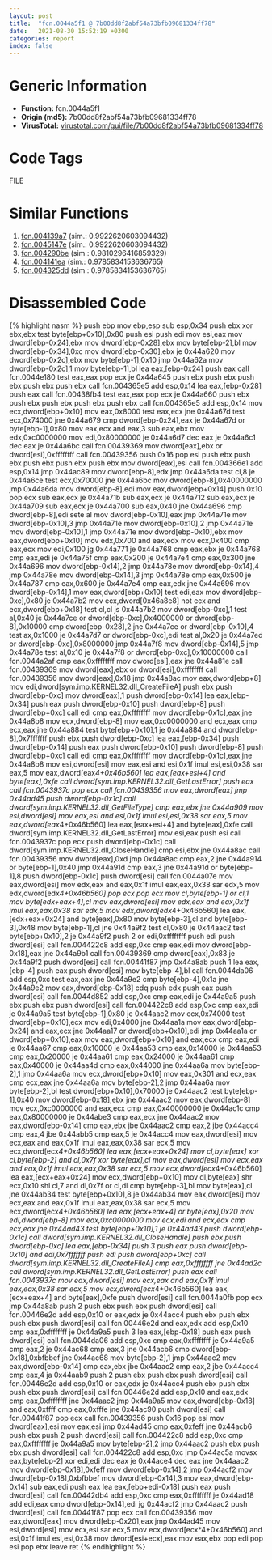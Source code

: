 ```yaml
---
layout: post
title:  "fcn.0044a5f1 @ 7b00dd8f2abf54a73bfb09681334ff78"
date:   2021-08-30 15:52:19 +0300
categories: report
index: false
---
```


# Generic Information
- **Function:** fcn.0044a5f1
- **Origin (md5):** 7b00dd8f2abf54a73bfb09681334ff78
- **VirusTotal:** [virustotal.com/gui/file/7b00dd8f2abf54a73bfb09681334ff78][virustotal_ref]

# Code Tags
<span class="tag" id="FILE">FILE</span>


# Similar Functions

1. [fcn.004139a7][similar_1_ref] (sim.: 0.9922620603094432)
2. [fcn.0045147e][similar_2_ref] (sim.: 0.9922620603094432)
3. [fcn.004290be][similar_3_ref] (sim.: 0.9810296416859329)
4. [fcn.004141ea][similar_4_ref] (sim.: 0.9785834153636765)
5. [fcn.004325dd][similar_5_ref] (sim.: 0.9785834153636765)


# Disassembled Code

{% highlight nasm %}
push ebp
mov ebp,esp
sub esp,0x34
push ebx
xor ebx,ebx
test byte[ebp+0x10],0x80
push esi
push edi
mov esi,eax
mov dword[ebp-0x24],ebx
mov dword[ebp-0x28],ebx
mov byte[ebp-2],bl
mov dword[ebp-0x34],0xc
mov dword[ebp-0x30],ebx
je 0x44a620
mov dword[ebp-0x2c],ebx
mov byte[ebp-1],0x10
jmp 0x44a62a
mov dword[ebp-0x2c],1
mov byte[ebp-1],bl
lea eax,[ebp-0x24]
push eax
call fcn.0044e180
test eax,eax
pop ecx
je 0x44a645
push ebx
push ebx
push ebx
push ebx
push ebx
call fcn.004365e5
add esp,0x14
lea eax,[ebp-0x28]
push eax
call fcn.00438fb4
test eax,eax
pop ecx
je 0x44a660
push ebx
push ebx
push ebx
push ebx
push ebx
call fcn.004365e5
add esp,0x14
mov ecx,dword[ebp+0x10]
mov eax,0x8000
test eax,ecx
jne 0x44a67d
test ecx,0x74000
jne 0x44a679
cmp dword[ebp-0x24],eax
je 0x44a67d
or byte[ebp-1],0x80
mov eax,ecx
and eax,3
sub eax,ebx
mov edx,0xc0000000
mov edi,0x80000000
je 0x44a6d7
dec eax
je 0x44a6c1
dec eax
je 0x44a6bc
call fcn.00439369
mov dword[eax],ebx
or dword[esi],0xffffffff
call fcn.00439356
push 0x16
pop esi
push ebx
push ebx
push ebx
push ebx
push ebx
mov dword[eax],esi
call fcn.004366e1
add esp,0x14
jmp 0x44ac89
mov dword[ebp-8],edx
jmp 0x44a6da
test cl,8
je 0x44a6ce
test ecx,0x70000
jne 0x44a6bc
mov dword[ebp-8],0x40000000
jmp 0x44a6da
mov dword[ebp-8],edi
mov eax,dword[ebp+0x14]
push 0x10
pop ecx
sub eax,ecx
je 0x44a71b
sub eax,ecx
je 0x44a712
sub eax,ecx
je 0x44a709
sub eax,ecx
je 0x44a700
sub eax,0x40
jne 0x44a696
cmp dword[ebp-8],edi
sete al
mov dword[ebp-0x10],eax
jmp 0x44a71e
mov dword[ebp-0x10],3
jmp 0x44a71e
mov dword[ebp-0x10],2
jmp 0x44a71e
mov dword[ebp-0x10],1
jmp 0x44a71e
mov dword[ebp-0x10],ebx
mov eax,dword[ebp+0x10]
mov edx,0x700
and eax,edx
mov ecx,0x400
cmp eax,ecx
mov edi,0x100
jg 0x44a771
je 0x44a768
cmp eax,ebx
je 0x44a768
cmp eax,edi
je 0x44a75f
cmp eax,0x200
je 0x44a7e4
cmp eax,0x300
jne 0x44a696
mov dword[ebp-0x14],2
jmp 0x44a78e
mov dword[ebp-0x14],4
jmp 0x44a78e
mov dword[ebp-0x14],3
jmp 0x44a78e
cmp eax,0x500
je 0x44a787
cmp eax,0x600
je 0x44a7e4
cmp eax,edx
jne 0x44a696
mov dword[ebp-0x14],1
mov eax,dword[ebp+0x10]
test edi,eax
mov dword[ebp-0xc],0x80
je 0x44a7b2
mov ecx,dword[0x46a8e8]
not ecx
and ecx,dword[ebp+0x18]
test cl,cl
js 0x44a7b2
mov dword[ebp-0xc],1
test al,0x40
je 0x44a7ce
or dword[ebp-0xc],0x4000000
or dword[ebp-8],0x10000
cmp dword[ebp-0x28],2
jne 0x44a7ce
or dword[ebp-0x10],4
test ax,0x1000
je 0x44a7d7
or dword[ebp-0xc],edi
test al,0x20
je 0x44a7ed
or dword[ebp-0xc],0x8000000
jmp 0x44a7f8
mov dword[ebp-0x14],5
jmp 0x44a78e
test al,0x10
je 0x44a7f8
or dword[ebp-0xc],0x10000000
call fcn.0044a2af
cmp eax,0xffffffff
mov dword[esi],eax
jne 0x44a81e
call fcn.00439369
mov dword[eax],ebx
or dword[esi],0xffffffff
call fcn.00439356
mov dword[eax],0x18
jmp 0x44a8ac
mov eax,dword[ebp+8]
mov edi,dword[sym.imp.KERNEL32.dll_CreateFileA]
push ebx
push dword[ebp-0xc]
mov dword[eax],1
push dword[ebp-0x14]
lea eax,[ebp-0x34]
push eax
push dword[ebp-0x10]
push dword[ebp-8]
push dword[ebp+0xc]
call edi
cmp eax,0xffffffff
mov dword[ebp-0x1c],eax
jne 0x44a8b8
mov ecx,dword[ebp-8]
mov eax,0xc0000000
and ecx,eax
cmp ecx,eax
jne 0x44a884
test byte[ebp+0x10],1
je 0x44a884
and dword[ebp-8],0x7fffffff
push ebx
push dword[ebp-0xc]
lea eax,[ebp-0x34]
push dword[ebp-0x14]
push eax
push dword[ebp-0x10]
push dword[ebp-8]
push dword[ebp+0xc]
call edi
cmp eax,0xffffffff
mov dword[ebp-0x1c],eax
jne 0x44a8b8
mov esi,dword[esi]
mov eax,esi
and esi,0x1f
imul esi,esi,0x38
sar eax,5
mov eax,dword[eax*4+0x46b560]
lea eax,[eax+esi+4]
and byte[eax],0xfe
call dword[sym.imp.KERNEL32.dll_GetLastError]
push eax
call fcn.0043937c
pop ecx
call fcn.00439356
mov eax,dword[eax]
jmp 0x44ad45
push dword[ebp-0x1c]
call dword[sym.imp.KERNEL32.dll_GetFileType]
cmp eax,ebx
jne 0x44a909
mov esi,dword[esi]
mov eax,esi
and esi,0x1f
imul esi,esi,0x38
sar eax,5
mov eax,dword[eax*4+0x46b560]
lea eax,[eax+esi+4]
and byte[eax],0xfe
call dword[sym.imp.KERNEL32.dll_GetLastError]
mov esi,eax
push esi
call fcn.0043937c
pop ecx
push dword[ebp-0x1c]
call dword[sym.imp.KERNEL32.dll_CloseHandle]
cmp esi,ebx
jne 0x44a8ac
call fcn.00439356
mov dword[eax],0xd
jmp 0x44a8ac
cmp eax,2
jne 0x44a914
or byte[ebp-1],0x40
jmp 0x44a91d
cmp eax,3
jne 0x44a91d
or byte[ebp-1],8
push dword[ebp-0x1c]
push dword[esi]
call fcn.0044a07e
mov eax,dword[esi]
mov edx,eax
and eax,0x1f
imul eax,eax,0x38
sar edx,5
mov edx,dword[edx*4+0x46b560]
pop ecx
pop ecx
mov cl,byte[ebp-1]
or cl,1
mov byte[edx+eax+4],cl
mov eax,dword[esi]
mov edx,eax
and eax,0x1f
imul eax,eax,0x38
sar edx,5
mov edx,dword[edx*4+0x46b560]
lea eax,[edx+eax+0x24]
and byte[eax],0x80
mov byte[ebp-3],cl
and byte[ebp-3],0x48
mov byte[ebp-1],cl
jne 0x44a9f2
test cl,0x80
je 0x44aac2
test byte[ebp+0x10],2
je 0x44a9f2
push 2
or edi,0xffffffff
push edi
push dword[esi]
call fcn.004422c8
add esp,0xc
cmp eax,edi
mov dword[ebp-0x18],eax
jne 0x44a9b1
call fcn.00439369
cmp dword[eax],0x83
je 0x44a9f2
push dword[esi]
call fcn.00441f87
jmp 0x44a8ab
push 1
lea eax,[ebp-4]
push eax
push dword[esi]
mov byte[ebp-4],bl
call fcn.0044da06
add esp,0xc
test eax,eax
jne 0x44a9e2
cmp byte[ebp-4],0x1a
jne 0x44a9e2
mov eax,dword[ebp-0x18]
cdq
push edx
push eax
push dword[esi]
call fcn.0044d852
add esp,0xc
cmp eax,edi
je 0x44a9a5
push ebx
push ebx
push dword[esi]
call fcn.004422c8
add esp,0xc
cmp eax,edi
je 0x44a9a5
test byte[ebp-1],0x80
je 0x44aac2
mov ecx,0x74000
test dword[ebp+0x10],ecx
mov edi,0x4000
jne 0x44aa1a
mov eax,dword[ebp-0x24]
and eax,ecx
jne 0x44aa17
or dword[ebp+0x10],edi
jmp 0x44aa1a
or dword[ebp+0x10],eax
mov eax,dword[ebp+0x10]
and eax,ecx
cmp eax,edi
je 0x44aa67
cmp eax,0x10000
je 0x44aa53
cmp eax,0x14000
je 0x44aa53
cmp eax,0x20000
je 0x44aa61
cmp eax,0x24000
je 0x44aa61
cmp eax,0x40000
je 0x44aa4d
cmp eax,0x44000
jne 0x44aa6a
mov byte[ebp-2],1
jmp 0x44aa6a
mov ecx,dword[ebp+0x10]
mov eax,0x301
and ecx,eax
cmp ecx,eax
jne 0x44aa6a
mov byte[ebp-2],2
jmp 0x44aa6a
mov byte[ebp-2],bl
test dword[ebp+0x10],0x70000
je 0x44aac2
test byte[ebp-1],0x40
mov dword[ebp-0x18],ebx
jne 0x44aac2
mov eax,dword[ebp-8]
mov ecx,0xc0000000
and eax,ecx
cmp eax,0x40000000
je 0x44ac1c
cmp eax,0x80000000
je 0x44abe3
cmp eax,ecx
jne 0x44aac2
mov eax,dword[ebp-0x14]
cmp eax,ebx
jbe 0x44aac2
cmp eax,2
jbe 0x44acc4
cmp eax,4
jbe 0x44abb5
cmp eax,5
je 0x44acc4
mov eax,dword[esi]
mov ecx,eax
and eax,0x1f
imul eax,eax,0x38
sar ecx,5
mov ecx,dword[ecx*4+0x46b560]
lea eax,[ecx+eax+0x24]
mov cl,byte[eax]
xor cl,byte[ebp-2]
and cl,0x7f
xor byte[eax],cl
mov eax,dword[esi]
mov ecx,eax
and eax,0x1f
imul eax,eax,0x38
sar ecx,5
mov ecx,dword[ecx*4+0x46b560]
lea eax,[ecx+eax+0x24]
mov ecx,dword[ebp+0x10]
mov dl,byte[eax]
shr ecx,0x10
shl cl,7
and dl,0x7f
or cl,dl
cmp byte[ebp-3],bl
mov byte[eax],cl
jne 0x44ab34
test byte[ebp+0x10],8
je 0x44ab34
mov eax,dword[esi]
mov ecx,eax
and eax,0x1f
imul eax,eax,0x38
sar ecx,5
mov ecx,dword[ecx*4+0x46b560]
lea eax,[ecx+eax+4]
or byte[eax],0x20
mov edi,dword[ebp-8]
mov eax,0xc0000000
mov ecx,edi
and ecx,eax
cmp ecx,eax
jne 0x44ad43
test byte[ebp+0x10],1
je 0x44ad43
push dword[ebp-0x1c]
call dword[sym.imp.KERNEL32.dll_CloseHandle]
push ebx
push dword[ebp-0xc]
lea eax,[ebp-0x34]
push 3
push eax
push dword[ebp-0x10]
and edi,0x7fffffff
push edi
push dword[ebp+0xc]
call dword[sym.imp.KERNEL32.dll_CreateFileA]
cmp eax,0xffffffff
jne 0x44ad2c
call dword[sym.imp.KERNEL32.dll_GetLastError]
push eax
call fcn.0043937c
mov eax,dword[esi]
mov ecx,eax
and eax,0x1f
imul eax,eax,0x38
sar ecx,5
mov ecx,dword[ecx*4+0x46b560]
lea eax,[ecx+eax+4]
and byte[eax],0xfe
push dword[esi]
call fcn.0044a0fb
pop ecx
jmp 0x44a8ab
push 2
push ebx
push ebx
push dword[esi]
call fcn.00446e2d
add esp,0x10
or eax,edx
je 0x44acc4
push ebx
push ebx
push ebx
push dword[esi]
call fcn.00446e2d
and eax,edx
add esp,0x10
cmp eax,0xffffffff
je 0x44a9a5
push 3
lea eax,[ebp-0x18]
push eax
push dword[esi]
call fcn.0044da06
add esp,0xc
cmp eax,0xffffffff
je 0x44a9a5
cmp eax,2
je 0x44ac68
cmp eax,3
jne 0x44acb6
cmp dword[ebp-0x18],0xbfbbef
jne 0x44ac68
mov byte[ebp-2],1
jmp 0x44aac2
mov eax,dword[ebp-0x14]
cmp eax,ebx
jbe 0x44aac2
cmp eax,2
jbe 0x44acc4
cmp eax,4
ja 0x44aab9
push 2
push ebx
push ebx
push dword[esi]
call fcn.00446e2d
add esp,0x10
or eax,edx
je 0x44acc4
push ebx
push ebx
push ebx
push dword[esi]
call fcn.00446e2d
add esp,0x10
and eax,edx
cmp eax,0xffffffff
jne 0x44aac2
jmp 0x44a9a5
mov eax,dword[ebp-0x18]
and eax,0xffff
cmp eax,0xfffe
jne 0x44ac90
push dword[esi]
call fcn.00441f87
pop ecx
call fcn.00439356
push 0x16
pop esi
mov dword[eax],esi
mov eax,esi
jmp 0x44ad45
cmp eax,0xfeff
jne 0x44acb6
push ebx
push 2
push dword[esi]
call fcn.004422c8
add esp,0xc
cmp eax,0xffffffff
je 0x44a9a5
mov byte[ebp-2],2
jmp 0x44aac2
push ebx
push ebx
push dword[esi]
call fcn.004422c8
add esp,0xc
jmp 0x44ac5a
movsx eax,byte[ebp-2]
xor edi,edi
dec eax
je 0x44ace4
dec eax
jne 0x44aac2
mov dword[ebp-0x18],0xfeff
mov dword[ebp-0x14],2
jmp 0x44acf2
mov dword[ebp-0x18],0xbfbbef
mov dword[ebp-0x14],3
mov eax,dword[ebp-0x14]
sub eax,edi
push eax
lea eax,[ebp+edi-0x18]
push eax
push dword[esi]
call fcn.00442db4
add esp,0xc
cmp eax,0xffffffff
je 0x44ad18
add edi,eax
cmp dword[ebp-0x14],edi
jg 0x44acf2
jmp 0x44aac2
push dword[esi]
call fcn.00441f87
pop ecx
call fcn.00439356
mov eax,dword[eax]
mov dword[ebp-0x20],eax
jmp 0x44ad45
mov esi,dword[esi]
mov ecx,esi
sar ecx,5
mov ecx,dword[ecx*4+0x46b560]
and esi,0x1f
imul esi,esi,0x38
mov dword[esi+ecx],eax
mov eax,ebx
pop edi
pop esi
pop ebx
leave
ret
{% endhighlight %}


[similar_1_ref]: /report/fcn.004139a7@6c5b0418e4a4c57d99cda47d2717045d
[similar_2_ref]: /report/fcn.0045147e@44e1ffcf4e71f4505c09d520fd75f1e4
[similar_3_ref]: /report/fcn.004290be@de21a548b66aa6c0b17491b6a31e14fa
[similar_4_ref]: /report/fcn.004141ea@6c5b0418e4a4c57d99cda47d2717045d
[similar_5_ref]: /report/fcn.004325dd@0aa2d73a5300dff2412388945614b507
[virustotal_ref]: https://www.virustotal.com/gui/file/7b00dd8f2abf54a73bfb09681334ff78